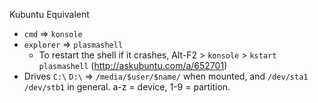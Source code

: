 Kubuntu Equivalent

* `cmd` => `konsole`
* `explorer` => `plasmashell`
    * To restart the shell if it crashes, Alt-F2 > `konsole` > `kstart plasmashell` (http://askubuntu.com/a/652701)
* Drives `C:\` `D:\` => `/media/$user/$name/` when mounted, and `/dev/sta1` `/dev/stb1` in general. a-z = device, 1-9 = partition.
